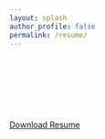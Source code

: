 ```yaml
---
layout: splash
author_profile: false
permalink: /resume/
---
```

<style>
embed:focus {
  outline: none;
}
</style>
<div style="margin-top: 25%;" class="text-center"><a class="btn btn--x-large" href="/DollarDhingra-Resume.pdf">Download Resume</a></div>

<script type="text/javascript">
   window.location.replace("https://dollardhingra.com/DollarDhingra-Resume.pdf");
</script>